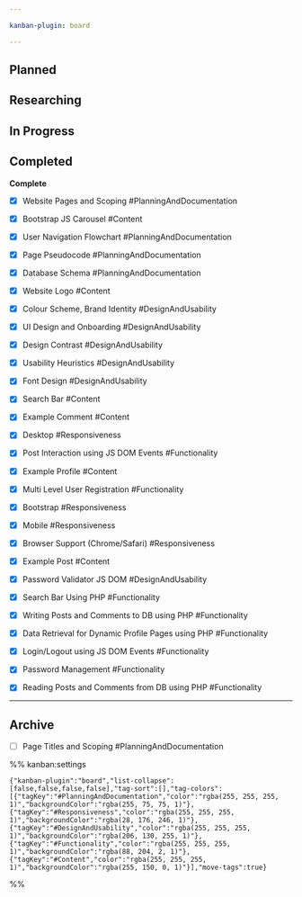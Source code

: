 ```yaml
---

kanban-plugin: board

---
```


## Planned



## Researching



## In Progress



## Completed

**Complete**
- [x] Website Pages and Scoping #PlanningAndDocumentation
- [x] Bootstrap JS Carousel #Content
- [x] User Navigation Flowchart #PlanningAndDocumentation
- [x] Page Pseudocode #PlanningAndDocumentation
- [x] Database Schema #PlanningAndDocumentation
- [x] Website Logo #Content
- [x] Colour Scheme, Brand Identity #DesignAndUsability
- [x] UI Design and Onboarding #DesignAndUsability
- [x] Design Contrast #DesignAndUsability
- [x] Usability Heuristics #DesignAndUsability
- [x] Font Design #DesignAndUsability
- [x] Search Bar #Content
- [x] Example Comment #Content
- [x] Desktop #Responsiveness
- [x] Post Interaction using JS DOM Events #Functionality
- [x] Example Profile #Content
- [x] Multi Level User Registration #Functionality
- [x] Bootstrap #Responsiveness
- [x] Mobile #Responsiveness
- [x] Browser Support (Chrome/Safari) #Responsiveness
- [x] Example Post #Content
- [x] Password Validator JS DOM #DesignAndUsability
- [x] Search Bar Using PHP #Functionality
- [x] Writing Posts and Comments to DB using PHP #Functionality
- [x] Data Retrieval for Dynamic Profile Pages using PHP #Functionality
- [x] Login/Logout using JS DOM Events #Functionality
- [x] Password Management #Functionality
- [x] Reading Posts and Comments from DB using PHP #Functionality


***

## Archive

- [ ] Page Titles and Scoping #PlanningAndDocumentation

%% kanban:settings
```
{"kanban-plugin":"board","list-collapse":[false,false,false,false],"tag-sort":[],"tag-colors":[{"tagKey":"#PlanningAndDocumentation","color":"rgba(255, 255, 255, 1)","backgroundColor":"rgba(255, 75, 75, 1)"},{"tagKey":"#Responsiveness","color":"rgba(255, 255, 255, 1)","backgroundColor":"rgba(28, 176, 246, 1)"},{"tagKey":"#DesignAndUsability","color":"rgba(255, 255, 255, 1)","backgroundColor":"rgba(206, 130, 255, 1)"},{"tagKey":"#Functionality","color":"rgba(255, 255, 255, 1)","backgroundColor":"rgba(88, 204, 2, 1)"},{"tagKey":"#Content","color":"rgba(255, 255, 255, 1)","backgroundColor":"rgba(255, 150, 0, 1)"}],"move-tags":true}
```
%%